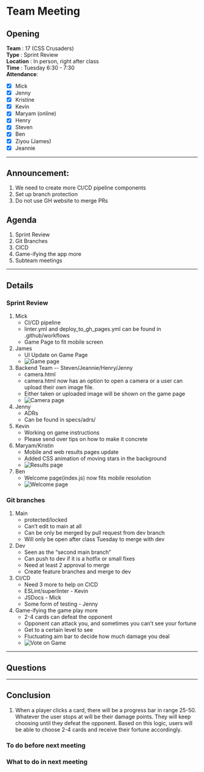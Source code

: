 # Team Meeting

## Opening 
**Team** : 17 (CSS Crusaders) <br>
**Type** : Sprint Review  <br>
**Location** : In person, right after class <br>
**Time** : Tuesday 6:30 - 7:30 <br>
**Attendance**: 
- [x] Mick
- [x] Jenny
- [x] Kristine
- [x] Kevin
- [X] Maryam (online)
- [x] Henry
- [x] Steven
- [x] Ben
- [x] Ziyou (James)
- [x] Jeannie 

---
## Announcement:
1. We need to create more CI/CD pipeline components
2. Set up branch protection
3. Do not use GH website to merge PRs
   
## Agenda
1. Sprint Review
2. Git Branches
3. CICD
4. Game-ifying the app more
5. Subteam meetings


---

## Details

### Sprint Review
1. Mick
    - CI/CD pipeline
    - linter.yml and deploy_to_gh_pages.yml can be found in .github/workflows
    - Game Page to fit mobile screen
2. James 
    - UI Update on Game Page 
    - ![Game page](/admin/meetings/imgs/game_page_05:23.png)
3. Backend Team -- Steven/Jeannie/Henry/Jenny 
    - camera.html
    - camera.html now has an option to open a camera or a user can upload their own image file.
    - Either taken or uploaded image will be shown on the game page
    - ![Camera page](/admin/meetings/imgs/camera_page_05:23.png)
4. Jenny
    - ADRs 
    - Can be found in specs/adrs/
5. Kevin
    - Working on game instructions
    - Please send over tips on how to make it concrete
6. Maryam/Kristin 
    - Mobile and web results pages update
    - Added CSS animation of moving stars in the background
    - ![Results page](/admin/meetings/imgs/results_page_05:23.png)
7. Ben
    - Welcome page(index.js) now fits mobile resolution
    - ![Welcome page](/admin/meetings/imgs/index_page_05:23.png)


### Git branches
1. Main
    - protected/locked
    - Can’t edit to main at all
    - Can be only be merged by pull request from dev branch
    - Will only be open after class Tuesday to merge with dev
2. Dev
    - Seen as the “second main branch” 
    - Can push to dev if it is a hotfix or small fixes
    - Need at least 2 approval to merge 
    - Create feature branches and merge to dev
3. CI/CD
    - Need 3 more to help on CICD
    - ESLint/superlinter - Kevin
    - JSDocs - Mick
    - Some form of testing - Jenny
4. Game-ifying the game play more
    - 2-4 cards can defeat the opponent
    - Opponent can attack you, and sometimes you can’t see your fortune
    - Get to a certain level to see
    - Fluctuating aim bar to decide how much damage you deal
    - ![Vote on Game](/admin/meetings/imgs/vote_on_game.png)


---
## Questions

---
## Conclusion 
1. When a player clicks a card, there will be a progress bar in range 25-50. Whatever the user stops at will be their damage points. They will keep choosing until they defeat the opponent. Based on this logic, users will be able to choose 2-4 cards and receive their fortune accordingly. 

### To do before next meeting

### What to do in next meeting 
